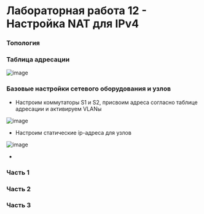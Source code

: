 # Лабораторная работа 12 - Настройка NAT для IPv4

### Топология

### Таблица адресации

![image](https://user-images.githubusercontent.com/89464074/176591086-1b70d1b5-a3b1-4166-a200-c545a4bb3c0e.png)

### Базовые настройки сетевого оборудования и узлов
- Настроим коммутаторы S1 и S2, присвоим адреса согласно таблице адресации и активируем VLANы

![image](https://user-images.githubusercontent.com/89464074/176597100-3a7b810a-47f7-4a1a-b34f-5856e2ca7e44.png)

- Настроим статические ip-адреса для узлов

![image](https://user-images.githubusercontent.com/89464074/176597459-edf262d5-e9ad-4a09-a4ad-97d37077d9f2.png)

- 

### Часть 1

### Часть 2

### Часть 3
